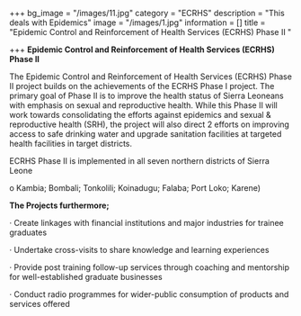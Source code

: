 +++
bg_image = "/images/11.jpg"
category = "ECRHS"
description = "This deals with Epidemics"
image = "/images/1.jpg"
information = []
title = "Epidemic Control and Reinforcement of Health Services (ECRHS) Phase II "

+++
**Epidemic Control and Reinforcement of Health Services (ECRHS) Phase II**

The Epidemic Control and Reinforcement of Health Services (ECRHS) Phase II project builds on the achievements of the ECRHS Phase I project. The primary goal of Phase II is to improve the health status of Sierra Leoneans with emphasis on sexual and reproductive health. While this Phase II will work towards consolidating the efforts against epidemics and sexual & reproductive health (SRH), the project will also direct 2 efforts on improving access to safe drinking water and upgrade sanitation facilities at targeted health facilities in target districts.

ECRHS Phase II is implemented in all seven northern districts of Sierra Leone

o Kambia; Bombali; Tonkolili; Koinadugu; Falaba; Port Loko; Karene)

**The Projects furthermore;**

· Create linkages with financial institutions and major industries for trainee graduates

· Undertake cross-visits to share knowledge and learning experiences

· Provide post training follow-up services through coaching and mentorship for well-established graduate businesses

· Conduct radio programmes for wider-public consumption of products and services offered